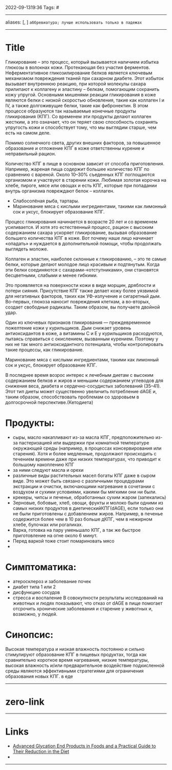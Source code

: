 2022-09-1319:36
Tags: #

---
aliases: [, ] `аббревиатура; лучше использовать только в падежах`

---

# Title
Гликирование – это процесс, который вызывается наличием избытка глюкозы в волокнах кожи. Протекающая без участия ферментов. Неферментативное гликозилирование белков является ключевым механизмом повреждения тканей при сахарном диабете. Этот избыток вызывает внутреннюю реакцию, при которой молекулы сахара прилипают к коллагену и эластину – белкам, помогающим сохранить кожу упругой. Основными мишенями реакции гликирования в коже являются белки с низкой скоростью обновления, такие как коллаген I и IV, а также долгоживущие белки, такие как фибронектин.
В этом процессе образуются так называемые конечные продукты гликирования (КПГ). Со временем эти продукты делают коллаген жестким, а это означает, что он теряет свою способность сохранять упругость кожи и способствует тому, что мы выглядим старше, чем есть на самом деле.

Помимо солнечного света, других внешних факторов, за повышенное образование и отложение КПГ в коже ответственны курение и неправильный рацион.

Количество КПГ в пище в основном зависит от способа приготовления. Например, жареная пища содержит большее количество КПГ по сравнению с вареной. Около 10–30% съеденных КПГ поглощаются организмом и участвуют в старении кожи. Любимая золотая корочка на хлебе, пироге, мясе или овощах и есть КПГ, которые при попадании внутрь организма повреждают белок – коллаген.
- Слабосолёная рыба, тартары. 
- Маринование мяса с кислыми ингредиентами, такими как лимонный сок и уксус, блокирует образование КПГ.

Процесс гликирования начинается в возрасте 20 лет и со временем усиливается. И хотя это естественный процесс, рацион с высоким содержанием сахара ускоряет гликирование, вызывая образование большего количества КПГ в коже. Вот почему наше лицо начинает «опадать» и нуждается в дополнительной помощи, чтобы продолжать выглядеть моложе.

Коллаген и эластин, наиболее склонные к гликированию, – это те самые белки, которые делают молодое лицо красивым и подтянутым. Когда эти белки соединяются с сахарами-«отступниками», они становятся бесцветными, слабыми и менее гибкими.

Это проявляется на поверхности кожи в виде морщин, дряблости и потери сияния. Присутствие КПГ также делает кожу более уязвимой для негативных факторов, таких как УФ-излучение и сигаретный дым. Во-первых, глюкоза наносит повреждения клеткам, а во-вторых, создает свободные радикалы. Таким образом, вы получаете двойной удар.

Один из ключевых признаков гликирования — преждевременное пожелтение кожи у курильщиков. Дым снижает уровень антиоксидантов в коже, а витамины С и Е у курильщиков расходуются, пытаясь справиться с окислением, вызванным курением. Поэтому у них не так много антиоксидантного потенциала, чтобы контролировать такие процессы, как гликирование.

Маринование мяса с кислыми ингредиентами, такими как лимонный сок и уксус, блокирует образование КПГ.


В последнее время возрос интерес к лечебным диетам с высоким содержанием белков и жиров и меньшим содержанием углеводов для снижения веса, диабета и сердечно-сосудистых заболеваний (35–41). Этот тип диеты может существенно увеличить потребление dAGE и, таким образом, способствовать проблемам со здоровьем в долгосрочной перспективе.(Кетодиета)
# Продукты:
- сыры, масло накапливают из-за масла КПГ, предположительно из-за пастеризацией или выдержки при комнатной температуре окружающей среды (например, в процессах консервирования или старения). Xотя и более медленные, продолжают происходить с течением времени даже при низких температурах, что приводит к большому накоплению КПГ
- за ними следуют масла и орехи
- различные виды растительных масел богаты КПГ даже в сыром виде. Это может быть связано с различными процедурами экстракции и очистки, включающими нагревание в сочетании с воздухом и сухими условиями, какими бы мягкими они ни были.
- крекеры, чипсы и печенье, обработанных сухим жаром (запекались)
- Зерновые, бобовые, хлеб, овощи, фрукты и молоко были одними из самых низких продуктов в  диетическийКПГ(dAGE), если только они не были приготовлены с добавлением жиров. Например, в печенье содержится более чем в 10 раз больше дКПГ, чем в нежирном хлебе, булочках или рогаликах.
- Варка, готовка на пару уменьшало КПГ, а так же быстрое приготовление на огне около 6 минут.
- Перед варкой тоже стоит помариновать мясо
- 

# Симптоматика:
- атеросклероз и заболевание почек
- диабет типа 1 или 2
- дисфункцию сосудов
- стресса и воспаление
В совокупности результаты исследований на животных и людях показывают, что отказ от dAGE в пище помогает отсрочить хронические заболевания и старение у животных и, возможно, у людей.

# Синопсис:
Высокая температура и низкая влажность постоянно и сильно стимулируют образование КПГ в пищевых продуктах, тогда как сравнительно короткое время нагревания, низкие температуры, высокая влажность и/или предварительное воздействие подкисленной среды являются эффективными стратегиями для ограничения образования новых КПГ. в еде

---
# zero-link


---
# Links
- [Advanced Glycation End Products in Foods and a Practical Guide to Their Reduction in the Diet](https://www.ncbi.nlm.nih.gov/pmc/articles/PMC3704564/)
- 


---